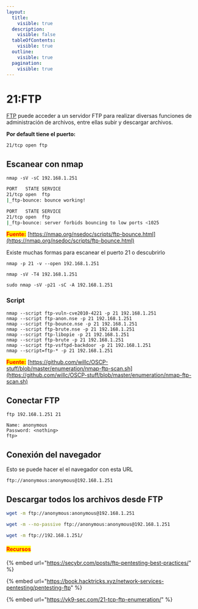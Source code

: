 ```yaml
---
layout:
  title:
    visible: true
  description:
    visible: false
  tableOfContents:
    visible: true
  outline:
    visible: true
  pagination:
    visible: true
---
```


# 21:FTP

[FTP](../ethical-hacker/ethical-hacker/teoria-network/ftp.md) puede acceder a un servidor FTP para realizar diversas funciones de administración de archivos, entre ellas subir y descargar archivos.

**Por default tiene el puerto:**

```
21/tcp open ftp
```

## Escanear con nmap

```
nmap -sV -sC 192.168.1.251
```

```bash
PORT   STATE SERVICE
21/tcp open  ftp
|_ftp-bounce: bounce working!

PORT   STATE SERVICE
21/tcp open  ftp
|_ftp-bounce: server forbids bouncing to low ports <1025
```

<mark style="color:red;">**Fuente:**</mark> [https://nmap.org/nsedoc/scripts/ftp-bounce.html](https://nmap.org/nsedoc/scripts/ftp-bounce.html)

Existe muchas formas para escanear el puerto 21 o descubrirlo&#x20;

```
nmap -p 21 -v --open 192.168.1.251
```

```
nmap -sV -T4 192.168.1.251
```

```
sudo nmap -sV -p21 -sC -A 192.168.1.251 
```

### Script

```
nmap --script ftp-vuln-cve2010-4221 -p 21 192.168.1.251
nmap --script ftp-anon.nse -p 21 192.168.1.251
nmap --script ftp-bounce.nse -p 21 192.168.1.251
nmap --script ftp-brute.nse -p 21 192.168.1.251
nmap --script ftp-libopie -p 21 192.168.1.251
nmap --script ftp-brute -p 21 192.168.1.251
nmap --script ftp-vsftpd-backdoor -p 21 192.168.1.251
nmap --script=ftp-* -p 21 192.168.1.251

```

<mark style="color:red;">**Fuente:**</mark> [https://github.com/willc/OSCP-stuff/blob/master/enumeration/nmap-ftp-scan.sh](https://github.com/willc/OSCP-stuff/blob/master/enumeration/nmap-ftp-scan.sh)

## Conectar FTP

```
ftp 192.168.1.251 21
```

```
Name: anonymous
Password: <nothing>
ftp> 
```

## Conexión del navegador

Esto se puede hacer el el navegador con esta URL

```
ftp://anonymous:anonymous@192.168.1.251
```

## Descargar todos los archivos desde FTP

```bash
wget -m ftp://anonymous:anonymous@192.168.1.251 
```

```bash
wget -m --no-passive ftp://anonymous:anonymous@192.168.1.251
```

```bash
wget -m ftp://192.168.1.251/
```



#### <mark style="color:red;">**Recursos**</mark>

{% embed url="https://secybr.com/posts/ftp-pentesting-best-practices/" %}

{% embed url="https://book.hacktricks.xyz/network-services-pentesting/pentesting-ftp" %}

{% embed url="https://vk9-sec.com/21-tcp-ftp-enumeration/" %}
